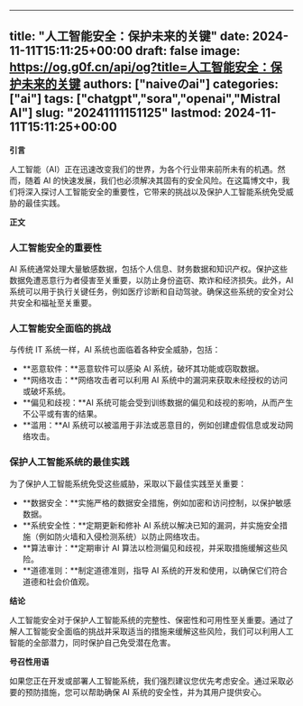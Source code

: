 
---
title: "人工智能安全：保护未来的关键"
date: 2024-11-11T15:11:25+00:00
draft: false
image: https://og.g0f.cn/api/og?title=人工智能安全：保护未来的关键
authors: ["naiveのai"]
categories: ["ai"]
tags: ["chatgpt","sora","openai","Mistral AI"]
slug: "20241111151125"
lastmod: 2024-11-11T15:11:25+00:00
---
**引言**

人工智能（AI）正在迅速改变我们的世界，为各个行业带来前所未有的机遇。然而，随着 AI 的快速发展，我们也必须解决其固有的安全风险。在这篇博文中，我们将深入探讨人工智能安全的重要性，它带来的挑战以及保护人工智能系统免受威胁的最佳实践。

**正文**

### 人工智能安全的重要性

AI 系统通常处理大量敏感数据，包括个人信息、财务数据和知识产权。保护这些数据免遭恶意行为者侵害至关重要，以防止身份盗窃、欺诈和经济损失。此外，AI 系统可以用于执行关键任务，例如医疗诊断和自动驾驶。确保这些系统的安全对公共安全和福祉至关重要。

### 人工智能安全面临的挑战

与传统 IT 系统一样，AI 系统也面临着各种安全威胁，包括：

* **恶意软件：**恶意软件可以感染 AI 系统，破坏其功能或窃取数据。
* **网络攻击：**网络攻击者可以利用 AI 系统中的漏洞来获取未经授权的访问或破坏系统。
* **偏见和歧视：**AI 系统可能会受到训练数据的偏见和歧视的影响，从而产生不公平或有害的结果。
* **滥用：**AI 系统可以被滥用于非法或恶意目的，例如创建虚假信息或发动网络攻击。

### 保护人工智能系统的最佳实践

为了保护人工智能系统免受这些威胁，采取以下最佳实践至关重要：

* **数据安全：**实施严格的数据安全措施，例如加密和访问控制，以保护敏感数据。
* **系统安全性：**定期更新和修补 AI 系统以解决已知的漏洞，并实施安全措施（例如防火墙和入侵检测系统）以防止网络攻击。
* **算法审计：**定期审计 AI 算法以检测偏见和歧视，并采取措施缓解这些风险。
* **道德准则：**制定道德准则，指导 AI 系统的开发和使用，以确保它们符合道德和社会价值观。

**结论**

人工智能安全对于保护人工智能系统的完整性、保密性和可用性至关重要。通过了解人工智能安全面临的挑战并采取适当的措施来缓解这些风险，我们可以利用人工智能的全部潜力，同时保护自己免受潜在危害。

**号召性用语**

如果您正在开发或部署人工智能系统，我们强烈建议您优先考虑安全。通过采取必要的预防措施，您可以帮助确保 AI 系统的安全性，并为其用户提供安心。